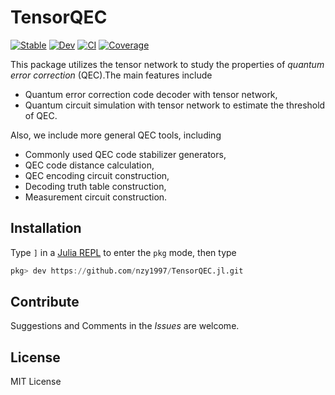 # TensorQEC

[![Stable](https://img.shields.io/badge/docs-stable-blue.svg)](https://nzy1997.github.io/TensorQEC.jl/stable/)
[![Dev](https://img.shields.io/badge/docs-dev-blue.svg)](https://nzy1997.github.io/TensorQEC.jl/dev/)
[![CI](https://github.com/nzy1997/TensorQEC.jl/actions/workflows/CI.yml/badge.svg)](https://github.com/nzy1997/TensorQEC.jl/actions/workflows/CI.yml)
[![Coverage](https://codecov.io/gh/nzy1997/TensorQEC.jl/branch/main/graph/badge.svg)](https://codecov.io/gh/nzy1997/TensorQEC.jl)

This package utilizes the tensor network to study the properties of *quantum error correction* (QEC).The main features include
* Quantum error correction code decoder with tensor network,
* Quantum circuit simulation with tensor network to estimate the threshold of QEC.

Also, we include more general QEC tools, including
* Commonly used QEC code stabilizer generators,
* QEC code distance calculation,
* QEC encoding circuit construction,
* Decoding truth table construction,
* Measurement circuit construction.

## Installation

Type `]` in a [Julia REPL](https://docs.julialang.org/en/v1/stdlib/REPL/index.html) to enter the `pkg` mode, then type
```julia pkg
pkg> dev https://github.com/nzy1997/TensorQEC.jl.git
```

## Contribute

Suggestions and Comments in the _Issues_ are welcome.

## License
MIT License